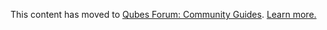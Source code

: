 This content has moved to [Qubes Forum: Community Guides](https://forum.qubes-os.org/t/understanding-and-fixing-issues-with-time-clock/19030). [Learn more.](https://forum.qubes-os.org/t/announcement-qubes-community-project-has-been-migrated-to-the-forum/20367/)
